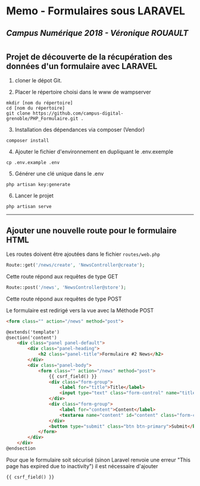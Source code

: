 # Memo - Formulaires sous LARAVEL
## *Campus Numérique 2018 - Véronique ROUAULT*
#

## Projet de découverte de la récupération des données d'un formulaire avec LARAVEL

1. cloner le dépot Git.

2. Placer le répertoire choisi dans le www de wampserver
```
mkdir [nom du répertoire]
cd [nom du répertoire]
git clone https://github.com/campus-digital-grenoble/PHP_Formulaire.git .
```

3. Installation des dépendances via composer (Vendor)
```
composer install
```
4. Ajouter le fichier d'environnement en dupliquant le .env.exemple
```
cp .env.example .env
```
5. Générer une clé unique dans le .env
```
php artisan key:generate
```
6. Lancer le projet
```
php artisan serve
```
___
## Ajouter une nouvelle route pour le formulaire HTML

Les routes doivent être ajoutées dans le fichier `routes/web.php`
```php
Route::get('/news/create', 'NewsController@create');
```
Cette route répond aux requêtes de type GET
```php
Route::post('/news', 'NewsController@store');
```
Cette route répond aux requêtes de type POST

Le formulaire est redirigé vers la vue avec la Méthode POST

```html
<form class="" action="/news" method="post">
```
```html
@extends('template')
@section('content')
    <div class="panel panel-default">
        <div class="panel-heading">
            <h2 class="panel-title">Formulaire #2 News</h2>
        </div>
        <div class="panel-body">
            <form class="" action="/news" method="post">
                {{ csrf_field() }}
                <div class="form-group">
                    <label for="title">Title</label>
                    <input type="text" class="form-control" name="title" placeholder="title">
                </div>
                <div class="form-group">
                    <label for="content">Content</label>
                    <textarea name="content" id="content" class="form-control" rows="8" cols="80"></textarea>
                </div>
                <button type="submit" class="btn btn-primary">Submit</button>
            </form>
        </div>
    </div>
@endsection
```
Pour que le formulaire soit sécurisé (sinon Laravel renvoie une erreur "This page has expired due to inactivity") il est nécessaire d'ajouter

```
{{ csrf_field() }}
```




